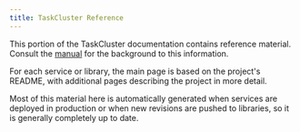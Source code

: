 ```yaml
---
title: TaskCluster Reference
---
```


This portion of the TaskCluster documentation contains reference material.
Consult the [manual](/manual) for the background to this information.

For each service or library, the main page is based on the project's README,
with additional pages describing the project in more detail.

Most of this material here is automatically generated when services are
deployed in production or when new revisions are pushed to libraries, so it is
generally completely up to date.
